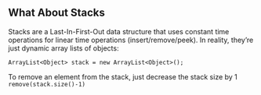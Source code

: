 ## What About Stacks

Stacks are a Last-In-First-Out data structure that uses constant time operations for linear time operations (insert/remove/peek). In reality, they’re just dynamic array lists of objects:

`ArrayList<Object> stack = new ArrayList<Object>();` 

To remove an element from the stack, just decrease the stack size by 1 `remove(stack.size()-1)`